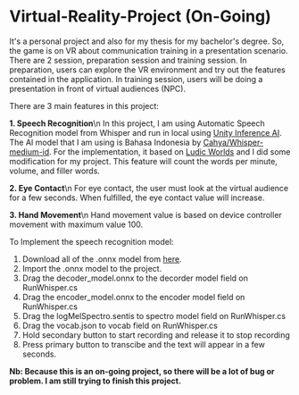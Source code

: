 # Virtual-Reality-Project (On-Going)
It's a personal project and also for my thesis for my bachelor's degree. So, the game is on VR about communication training in a presentation scenario.
There are 2 session, preparation session and training session. In preparation, users can explore the VR environment and try out the features contained in the application. In training session, users will be doing a presentation in front of virtual audiences (NPC). 

There are 3 main features in this project:

<b>1. Speech Recognition</b>\n
In this project, I am using Automatic Speech Recognition model from Whisper and run in local using <a href="https://huggingface.co/unity/inference-engine-whisper-tiny">Unity Inference AI</a>. The AI model that I am using is Bahasa Indonesia by <a href="https://huggingface.co/cahya/whisper-medium-id">Cahya/Whisper-medium-id</a>. For the implementation, it based on <a href="https://www.patreon.com/posts/project-source-107788463">Ludic Worlds</a> and I did some modification for my project. This feature will count the words per minute, volume, and filler words.

<b>2. Eye Contact</b>\n
For eye contact, the user must look at the virtual audience for a few seconds. When fulfilled, the eye contact value will increase.

<b>3. Hand Movement</b>\n
Hand movement value is based on device controller movement with maximum value 100.
   
To Implement the speech recognition model:
1. Download all of the .onnx model from <a href="https://drive.google.com/drive/folders/1Pfht0hF1S8TaZ4XhocEWLq2CBLTIA3Y3?usp=sharing">here</a>.
2. Import the .onnx model to the project.
3. Drag the decoder_model.onnx to the decorder model field on RunWhisper.cs
4. Drag the encoder_model.onnx to the encoder model field on RunWhisper.cs
5. Drag the logMelSpectro.sentis to spectro model field on RunWhisper.cs
6. Drag the vocab.json to vocab field on RunWhisper.cs
7. Hold secondary button to start recording and release it to stop recording
8. Press primary button to transcibe and the text will appear in a few seconds.

<b>Nb: Because this is an on-going project, so there will be a lot of bug or problem. I am still trying to finish this project.</b>
